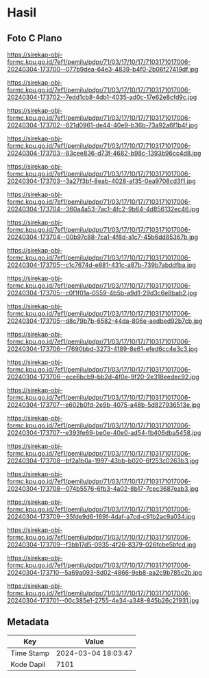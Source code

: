 # Hasil

## Foto C Plano

https://sirekap-obj-formc.kpu.go.id/7ef1/pemilu/pdpr/71/03/17/10/17/7103171017006-20240304-173700--077b9dea-64e3-4839-b4f0-2b06f27419df.jpg

https://sirekap-obj-formc.kpu.go.id/7ef1/pemilu/pdpr/71/03/17/10/17/7103171017006-20240304-173702--7edd1cb8-4db1-4035-ad0c-17e62e8cfd9c.jpg

https://sirekap-obj-formc.kpu.go.id/7ef1/pemilu/pdpr/71/03/17/10/17/7103171017006-20240304-173702--821d0961-de44-40e9-b36b-73a92a6f1b4f.jpg

https://sirekap-obj-formc.kpu.go.id/7ef1/pemilu/pdpr/71/03/17/10/17/7103171017006-20240304-173703--83cee836-d73f-4682-b98c-1393b96cc4d8.jpg

https://sirekap-obj-formc.kpu.go.id/7ef1/pemilu/pdpr/71/03/17/10/17/7103171017006-20240304-173703--3a27f3bf-8eab-4028-af35-0ea9708cd3f1.jpg

https://sirekap-obj-formc.kpu.go.id/7ef1/pemilu/pdpr/71/03/17/10/17/7103171017006-20240304-173704--360a4a53-7ac1-4fc2-9b64-4d856132ec46.jpg

https://sirekap-obj-formc.kpu.go.id/7ef1/pemilu/pdpr/71/03/17/10/17/7103171017006-20240304-173704--00b97c88-7ca1-4f8d-a1c7-45b6dd85367b.jpg

https://sirekap-obj-formc.kpu.go.id/7ef1/pemilu/pdpr/71/03/17/10/17/7103171017006-20240304-173705--c1c7674d-e881-431c-a87b-739b7abddfba.jpg

https://sirekap-obj-formc.kpu.go.id/7ef1/pemilu/pdpr/71/03/17/10/17/7103171017006-20240304-173705--c0f1f01a-0559-4b5b-a9d1-29d3c6e8bab2.jpg

https://sirekap-obj-formc.kpu.go.id/7ef1/pemilu/pdpr/71/03/17/10/17/7103171017006-20240304-173705--d8c79b7b-6582-44da-806e-aedbed92b7cb.jpg

https://sirekap-obj-formc.kpu.go.id/7ef1/pemilu/pdpr/71/03/17/10/17/7103171017006-20240304-173706--f7690bbd-3273-4189-8e61-efed6cc4e3c3.jpg

https://sirekap-obj-formc.kpu.go.id/7ef1/pemilu/pdpr/71/03/17/10/17/7103171017006-20240304-173706--ece6bcb9-bb2d-4f0e-9f20-2e318eedec92.jpg

https://sirekap-obj-formc.kpu.go.id/7ef1/pemilu/pdpr/71/03/17/10/17/7103171017006-20240304-173707--e602b0fd-2e9b-4075-a48b-5d827936513e.jpg

https://sirekap-obj-formc.kpu.go.id/7ef1/pemilu/pdpr/71/03/17/10/17/7103171017006-20240304-173707--e393fe69-be0e-40e0-ad54-fb406dba5458.jpg

https://sirekap-obj-formc.kpu.go.id/7ef1/pemilu/pdpr/71/03/17/10/17/7103171017006-20240304-173708--bf2a1b0a-1997-43bb-b020-6f253c0263b3.jpg

https://sirekap-obj-formc.kpu.go.id/7ef1/pemilu/pdpr/71/03/17/10/17/7103171017006-20240304-173708--074b5576-6fb3-4a02-8b17-7cec3687eab3.jpg

https://sirekap-obj-formc.kpu.go.id/7ef1/pemilu/pdpr/71/03/17/10/17/7103171017006-20240304-173709--35fde9d6-169f-4daf-a7cd-c91b2ac9a034.jpg

https://sirekap-obj-formc.kpu.go.id/7ef1/pemilu/pdpr/71/03/17/10/17/7103171017006-20240304-173709--f3bb17d5-0935-4f26-8379-026fcbe5bfcd.jpg

https://sirekap-obj-formc.kpu.go.id/7ef1/pemilu/pdpr/71/03/17/10/17/7103171017006-20240304-173710--5a69a093-8d02-4866-9eb8-aa2c9b785c2b.jpg

https://sirekap-obj-formc.kpu.go.id/7ef1/pemilu/pdpr/71/03/17/10/17/7103171017006-20240304-173701--00c385e1-2755-4e34-a348-845b26c21931.jpg


## Metadata

| Key        | Value               |
| ---------- | ------------------- |
| Time Stamp | 2024-03-04 18:03:47 |
| Kode Dapil | 7101                |




